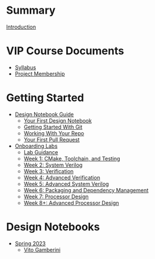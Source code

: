 # Summary

[Introduction](Intro.md)

# VIP Course Documents
- [Syllabus](vip_course_docs/syllabus.md)
- [Project Membership](vip_course_docs/membership.md)
# Getting Started
- [Design Notebook Guide]()
  - [Your First Design Notebook](getting_started/notebooks/01_first_design.md)
  - [Getting Started With Git](getting_started/notebooks/02_git.md)
  - [Working With Your Repo](getting_started/notebooks/03_dev_workflow.md)
  - [Your First Pull Request](getting_started/notebooks/04_first_pr.md)
- [Onboarding Labs]()
  - [Lab Guidance](getting_started/onboarding/00_guidance.md)
  - [Week 1: CMake, Toolchain, and Testing](getting_started/onboarding/01_cmake.md)
  - [Week 2: System Verilog](getting_started/onboarding/02_sv.md)
  - [Week 3: Verification](getting_started/onboarding/03_verification.md)
  - [Week 4: Advanced Verification](getting_started/onboarding/04_verification2.md)
  - [Week 5: Advanced System Verilog](getting_started/onboarding/05_advanced_sv.md)
  - [Week 6: Packaging and Dependency Management](getting_started/onboarding/06_dependencies.md)
  - [Week 7: Processor Design](getting_started/onboarding/07_cpu.md)
  - [Week 8+: Advanced Processor Design](getting_started/onboarding/08_cpu2.md)

# Design Notebooks
- [Spring 2023]()
  - [Vito Gamberini](design_notebooks/2023spring/nvg7278.md)
